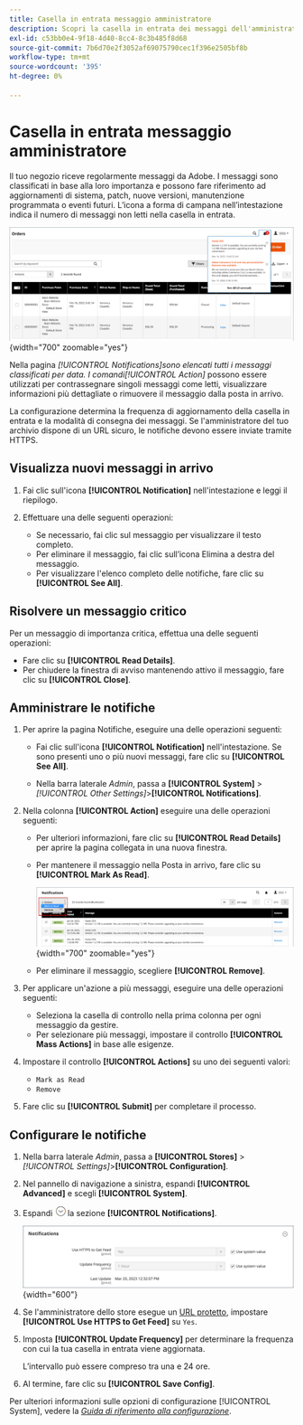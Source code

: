 ```yaml
---
title: Casella in entrata messaggio amministratore
description: Scopri la casella in entrata dei messaggi dell'amministratore, che fornisce messaggi importanti e utili da Adobe e dal sistema  [!DNL Commerce] .
exl-id: c53bb0e4-9f18-4d40-8cc4-8c3b485f8d68
source-git-commit: 7b6d70e2f3052af69075790cec1f396e2505bf8b
workflow-type: tm+mt
source-wordcount: '395'
ht-degree: 0%

---
```


# Casella in entrata messaggio amministratore

Il tuo negozio riceve regolarmente messaggi da Adobe. I messaggi sono classificati in base alla loro importanza e possono fare riferimento ad aggiornamenti di sistema, patch, nuove versioni, manutenzione programmata o eventi futuri. L’icona a forma di campana nell’intestazione indica il numero di messaggi non letti nella casella in entrata.

![Amministratore - messaggi in arrivo](./assets/admin-inbox-summary.png){width="700" zoomable="yes"}

Nella pagina _[!UICONTROL Notifications]_sono elencati tutti i messaggi classificati per data. I comandi_[!UICONTROL Action]_ possono essere utilizzati per contrassegnare singoli messaggi come letti, visualizzare informazioni più dettagliate o rimuovere il messaggio dalla posta in arrivo.

La configurazione determina la frequenza di aggiornamento della casella in entrata e la modalità di consegna dei messaggi. Se l&#39;amministratore del tuo archivio dispone di un URL sicuro, le notifiche devono essere inviate tramite HTTPS.

## Visualizza nuovi messaggi in arrivo

1. Fai clic sull&#39;icona **[!UICONTROL Notification]** nell&#39;intestazione e leggi il riepilogo.

1. Effettuare una delle seguenti operazioni:

   - Se necessario, fai clic sul messaggio per visualizzare il testo completo.
   - Per eliminare il messaggio, fai clic sull’icona Elimina a destra del messaggio.
   - Per visualizzare l&#39;elenco completo delle notifiche, fare clic su **[!UICONTROL See All]**.

## Risolvere un messaggio critico

Per un messaggio di importanza critica, effettua una delle seguenti operazioni:

- Fare clic su **[!UICONTROL Read Details]**.
- Per chiudere la finestra di avviso mantenendo attivo il messaggio, fare clic su **[!UICONTROL Close]**.

## Amministrare le notifiche

1. Per aprire la pagina Notifiche, eseguire una delle operazioni seguenti:

   - Fai clic sull&#39;icona **[!UICONTROL Notification]** nell&#39;intestazione. Se sono presenti uno o più nuovi messaggi, fare clic su **[!UICONTROL See All]**.

   - Nella barra laterale _Admin_, passa a **[!UICONTROL System]** > _[!UICONTROL Other Settings]_>**[!UICONTROL Notifications]**.

1. Nella colonna **[!UICONTROL Action]** eseguire una delle operazioni seguenti:

   - Per ulteriori informazioni, fare clic su **[!UICONTROL Read Details]** per aprire la pagina collegata in una nuova finestra.

   - Per mantenere il messaggio nella Posta in arrivo, fare clic su **[!UICONTROL Mark As Read]**.

     ![Amministratore - Contrassegna le notifiche selezionate come lette](./assets/admin-notifications-mark-as-read.png){width="700" zoomable="yes"}

   - Per eliminare il messaggio, scegliere **[!UICONTROL Remove]**.

1. Per applicare un&#39;azione a più messaggi, eseguire una delle operazioni seguenti:

   - Seleziona la casella di controllo nella prima colonna per ogni messaggio da gestire.
   - Per selezionare più messaggi, impostare il controllo **[!UICONTROL Mass Actions]** in base alle esigenze.

1. Impostare il controllo **[!UICONTROL Actions]** su uno dei seguenti valori:

   - `Mark as Read`
   - `Remove`

1. Fare clic su **[!UICONTROL Submit]** per completare il processo.

## Configurare le notifiche

1. Nella barra laterale _Admin_, passa a **[!UICONTROL Stores]** > _[!UICONTROL Settings]_>**[!UICONTROL Configuration]**.

1. Nel pannello di navigazione a sinistra, espandi **[!UICONTROL Advanced]** e scegli **[!UICONTROL System]**.

1. Espandi ![Selettore di espansione](../assets/icon-display-expand.png)la sezione **[!UICONTROL Notifications]**.

   ![Configurazione notifiche](./assets/system-notifications.png){width="600"}

1. Se l&#39;amministratore dello store esegue un [URL protetto](../stores-purchase/store-urls.md), impostare **[!UICONTROL Use HTTPS to Get Feed]** su `Yes`.

1. Imposta **[!UICONTROL Update Frequency]** per determinare la frequenza con cui la tua casella in entrata viene aggiornata.

   L’intervallo può essere compreso tra una e 24 ore.

1. Al termine, fare clic su **[!UICONTROL Save Config]**.

Per ulteriori informazioni sulle opzioni di configurazione [!UICONTROL System], vedere la [_Guida di riferimento alla configurazione_](../configuration-reference/advanced/system.md).
